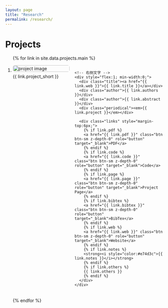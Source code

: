```yaml
---
layout: page
title: "Research"
permalink: /research/
---
```


# Projects

<div class="publications">
<ol class="bibliography">

{% for link in site.data.projects.main %}

<li>
  <div class="pub-row" style="display:flex; gap:16px; align-items:flex-start; margin-bottom:20px;">
    <!-- 左侧缩略图 -->
    <div style="flex:0 0 180px; max-width:180px;">
      <img src="{{ link.image }}" 
           alt="project image" 
           style="width:100%; height:auto; border-radius:6px; margin-bottom:6px;">
      <abbr class="badge">{{ link.project_short }}</abbr>
    </div>

    <!-- 右侧文字 -->
    <div style="flex:1; min-width:0;">
      <div class="title"><a href="{{ link.web }}">{{ link.title }}</a></div>
      <div class="author">{{ link.authors }}</div>
      <div class="author">{{ link.abstract }}</div>
      <div class="periodical"><em>{{ link.project }}</em></div>

      <div class="links" style="margin-top:6px;">
        {% if link.pdf %} 
        <a href="{{ link.pdf }}" class="btn btn-sm z-depth-0" role="button" target="_blank">PDF</a>
        {% endif %}
        {% if link.code %} 
        <a href="{{ link.code }}" class="btn btn-sm z-depth-0" role="button" target="_blank">Code</a>
        {% endif %}
        {% if link.page %} 
        <a href="{{ link.page }}" class="btn btn-sm z-depth-0" role="button" target="_blank">Project Page</a>
        {% endif %}
        {% if link.bibtex %} 
        <a href="{{ link.bibtex }}" class="btn btn-sm z-depth-0" role="button" target="_blank">BibTex</a>
        {% endif %}
        {% if link.web %} 
        <a href="{{ link.web }}" class="btn btn-sm z-depth-0" role="button" target="_blank">Website</a>
        {% endif %}
        {% if link.notes %}
        <strong><i style="color:#e74d3c">{{ link.notes }}</i></strong>
        {% endif %}
        {% if link.others %} 
        {{ link.others }}
        {% endif %}
      </div>
    </div>
  </div>
</li>

{% endfor %}
</ol>
</div>
